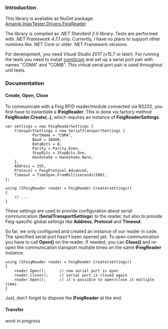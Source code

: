 ### Introduction

This library is available as NuGet package:
[Amarok.InlayTester.Drivers.FeigReader](https://www.nuget.org/packages/Amarok.InlayTester.Drivers.FeigReader/)

The library is compiled as *.NET Standard 2.0* library. Tests are performed with *.NET Framework 4.7.1* only. Currently, I have no plans to support other runtimes like .NET Core or older .NET Framework versions.

For development, you need *Visual Studio 2017* (v15.7 or later). For running the tests you need to install [com0com](https://sourceforge.net/projects/com0com/) and set up a serial port pair with names "COMA" and "COMB". This virtual serial port pair is used throughout unit tests.

### Documentation

#### Create, Open, Close

To communicate with a Feig RFID reader/module connected via RS232, you first have to instantiate a **IFeigReader**. This is done via factory method **FeigReader.Create(..)**, which requires an instance of **FeigReaderSettings**.

    var settings = new FeigReaderSettings {
        TransportSettings = new SerialTransportSettings {
                PortName = "COM4",
                Baud = 38400,
                DataBits = 8,
                Parity = Parity.Even,
                StopBits = StopBits.One,
                Handshake = Handshake.None,
        },
        Address = 255,
        Protocol = FeigProtocol.Advanced,
        Timeout = TimeSpan.FromMilliseconds(500),
    };
    
    using (IFeigReader reader = FeigReader.Create(settings))
    {
        // ...
    }
These settings are used to provide configuration about serial communication (**SerialTransportSettings**) to the reader, but also to provide Feig-specific global settings like **Address**, **Protocol** and **Timeout**.

So far, we only configured and created an instance of our reader in code. The specified serial port hasn't been opened yet. To open communication you have to call **Open()** on the reader. If needed, you can **Close()** and re-open the communication transport multiple times on the same **IFeigReader** instance.

    using (IFeigReader reader = FeigReader.Create(settings))
    {
        reader.Open();      // now serial port is open
        reader.Close();     // serial port is closed again
        reader.Open();      // it's possible to open/close it multiple times
    }

Just, don't forget to dispose the **IFeigReader** at the end.

#### Transfer

*work in progress*












